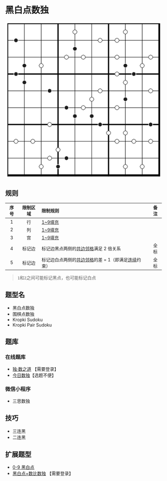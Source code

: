 # 黑白点数独

![题](../../../../../../images/sudoku/黑白点数独.png)

## 规则

| 序号  | 限制区域 | 限制规则                            | 备注  |
|:---:|:----:|:--------------------------------|:---:|
|  1  |  行   | [1~9填充]                         |     |
|  2  |  列   | [1~9填充]                         |     |
|  3  |  宫   | [1~9填充]                         |     |
|  4  | 标记边  | 标记边黑点两侧的[共边邻格]满足 2 倍关系          | 全标  |
|  5  | 标记边  | 标记边白点两侧的[共边邻格]的差 = 1（即满足[连续]约束） | 全标  |

> `1`和`2`之间可能标记黑点，也可能标记白点

## 题型名

- 黑白点数独
- 围棋点数独
- Kropki Sudoku
- Kropki Pair Sudoku

## 题库

### 在线题库

- [独·数之道](http://www.sudokufans.org.cn/lx/game.index.php?type=hb) 【需要登录】
- [今日数独]【选题不便】

### 微信小程序

- 三思数独

## 技巧

- 三连黑
- 二连黑

## 扩展题型

- [0-9 黑白点](../../../../混合类/0-9黑白点.md)
- [黑白点+数比数独](../../../../混合类/黑白点+数比数独.md) 【需要登录】

[1~9填充]: ../../../../../../rules.md#1to9填充

[共边邻格]: ../../../../../../rules.md#共边邻格

[连续]: ../../../../../../rules.md#连续

[今日数独]: https://cn.sudoku.today/g-kropki-sudoku/
